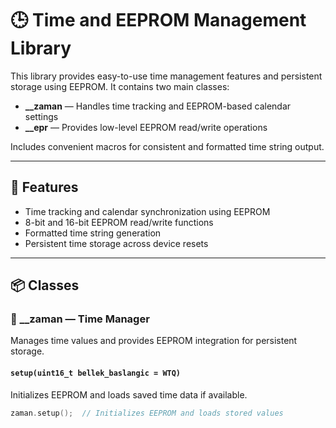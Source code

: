 # 🕒 Time and EEPROM Management Library

This library provides easy-to-use time management features and persistent storage using EEPROM. It contains two main classes:

- **\_\_zaman** — Handles time tracking and EEPROM-based calendar settings  
- **\_\_epr** — Provides low-level EEPROM read/write operations

Includes convenient macros for consistent and formatted time string output.

---

## 📌 Features

- Time tracking and calendar synchronization using EEPROM  
- 8-bit and 16-bit EEPROM read/write functions  
- Formatted time string generation  
- Persistent time storage across device resets  

---

## 📦 Classes

### 🔧 \_\_zaman — Time Manager

Manages time values and provides EEPROM integration for persistent storage.

#### `setup(uint16_t bellek_baslangic = WTQ)`
Initializes EEPROM and loads saved time data if available.

```cpp
zaman.setup();  // Initializes EEPROM and loads stored values
